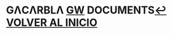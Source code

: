 # GΛCΛRBLΛ [GW](https://discord.gg/gatitos) DOCUMENTS[↩️ VOLVER AL INICIO](https://gacarbla.github.io/GW)
